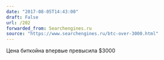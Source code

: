 ```yaml
---
date: "2017-08-05T14:43:00"
draft: False
url: /202
forwarded_from: Searchengines.ru
source: "https://www.searchengines.ru/btc-over-3000.html"
---
```


Цена биткойна впервые превысила $3000
​
